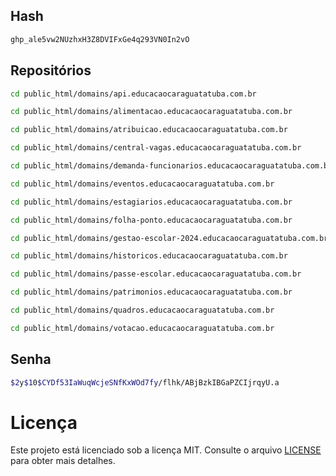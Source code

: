 ## Hash
```bash
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
```
## Repositórios
```bash
cd public_html/domains/api.educacaocaraguatatuba.com.br
```
```bash
cd public_html/domains/alimentacao.educacaocaraguatatuba.com.br
```
```bash
cd public_html/domains/atribuicao.educacaocaraguatatuba.com.br
```
```bash
cd public_html/domains/central-vagas.educacaocaraguatatuba.com.br
```
```bash
cd public_html/domains/demanda-funcionarios.educacaocaraguatatuba.com.br
```
```bash
cd public_html/domains/eventos.educacaocaraguatatuba.com.br
```
```bash
cd public_html/domains/estagiarios.educacaocaraguatatuba.com.br
```
```bash
cd public_html/domains/folha-ponto.educacaocaraguatatuba.com.br
```
```bash
cd public_html/domains/gestao-escolar-2024.educacaocaraguatatuba.com.br
```
```bash
cd public_html/domains/historicos.educacaocaraguatatuba.com.br
```
```bash
cd public_html/domains/passe-escolar.educacaocaraguatatuba.com.br
```
```bash
cd public_html/domains/patrimonios.educacaocaraguatatuba.com.br
```
```bash
cd public_html/domains/quadros.educacaocaraguatatuba.com.br
```
```bash
cd public_html/domains/votacao.educacaocaraguatatuba.com.br
```
## Senha

```bash
$2y$10$CYDf53IaWuqWcjeSNfKxWOd7fy/flhk/ABjBzkIBGaPZCIjrqyU.a
```




# Licença

Este projeto está licenciado sob a licença MIT. Consulte o arquivo [LICENSE](./LICENSE.md) para obter mais detalhes.

